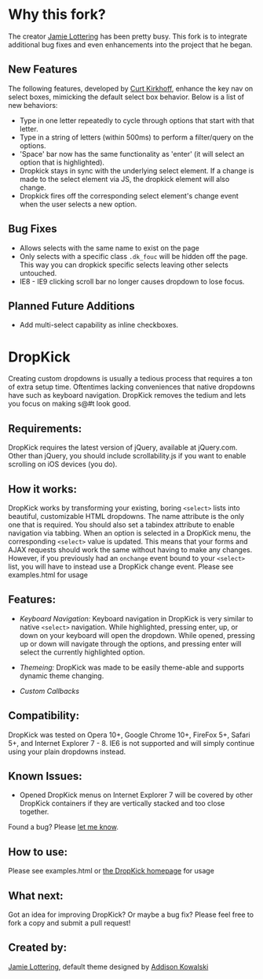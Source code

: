 Why this fork?
=
The creator [Jamie Lottering](http://twitter.com/jamielottering) has been pretty busy. This fork is to integrate additional bug fixes and even enhancements into the project that he began.

New Features
-
The following features, developed by [Curt Kirkhoff](https://github.com/kirkhoff), enhance the key nav on select boxes, mimicking the default select box behavior. Below is a list of new behaviors:
* Type in one letter repeatedly to cycle through options that start with that letter.
* Type in a string of letters (within 500ms) to perform a filter/query on the options.
* 'Space' bar now has the same functionality as 'enter' (it will select an option that is highlighted).
* Dropkick stays in sync with the underlying select element. If a change is made to the select element via JS, the dropkick element will also change.
* Dropkick fires off the corresponding select element's change event when the user selects a new option.

Bug Fixes
-
* Allows selects with the same name to exist on the page
* Only selects with a specific class `.dk_fouc` will be hidden off the page. This way you can dropkick specific selects leaving other selects untouched.
* IE8 - IE9 clicking scroll bar no longer causes dropdown to lose focus.

Planned Future Additions
-
* Add multi-select capability as inline checkboxes.

DropKick
=
Creating custom dropdowns is usually a tedious process that requires a ton of extra setup time. Oftentimes lacking conveniences that native dropdowns have such as keyboard navigation. DropKick removes the tedium and lets you focus on making s@#t look good.

Requirements:
-
DropKick requires the latest version of jQuery, available at jQuery.com. Other than jQuery, you should include scrollability.js if you want to enable scrolling on iOS devices (you do).

How it works:
-
DropKick works by transforming your existing, boring `<select>` lists into beautiful, customizable HTML dropdowns. The name attribute is the only one that is required. You should also set a tabindex attribute to enable navigation via tabbing.
When an option is selected in a DropKick menu, the corresponding `<select>` value is updated. This means that your forms and AJAX requests should work the same without having to make any changes. However, if you previously had
an `onchange` event bound to your `<select>` list, you will have to instead use a DropKick change event. Please see examples.html for usage

Features:
-
* *Keyboard Navigation:*
   Keyboard navigation in DropKick is very similar to native `<select>` navigation.
   While highlighted, pressing enter, up, or down on your keyboard will open the dropdown.
   While opened, pressing up or down will navigate through the options, and pressing enter will select the currently highlighted option.

* *Themeing:* 
  DropKick was made to be easily theme-able and supports dynamic theme changing.

* *Custom Callbacks*

Compatibility:
-
DropKick was tested on Opera 10+, Google Chrome 10+, FireFox 5+, Safari 5+, and Internet Explorer 7 - 8. IE6 is not supported and will simply continue using your plain dropdowns instead.

Known Issues:
-
* Opened DropKick menus on Internet Explorer 7 will be covered by other DropKick containers if they are vertically stacked and too close together.

Found a bug? Please [let me know](https://github.com/JamieLottering/DropKick/issues).

How to use:
-
Please see examples.html or [the DropKick homepage](http://jamielottering.github.com/DropKick/) for usage

What next:
-
Got an idea for improving DropKick? Or maybe a bug fix? Please feel free to fork a copy and submit a pull request!

Created by:
-
[Jamie Lottering](http://twitter.com/jamielottering), default theme designed by [Addison Kowalski](http://twitter.com/addisonkowalski)